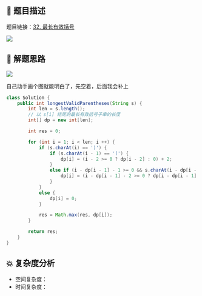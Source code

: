 ## 📃 题目描述

题目链接：[32. 最长有效括号](https://leetcode.cn/problems/longest-valid-parentheses/)

![](https://cs-wiki.oss-cn-shanghai.aliyuncs.com/img/image-20220808172324522.png)

## 🔔 解题思路

![](https://cs-wiki.oss-cn-shanghai.aliyuncs.com/img/image-20220808172350555.png)

自己动手画个图就能明白了，先空着，后面我会补上


```java
class Solution {
    public int longestValidParentheses(String s) {
        int len = s.length();
        // 以 s[i] 结尾的最长有效括号子串的长度
        int[] dp = new int[len];

        int res = 0;

        for (int i = 1; i < len; i ++) {
            if (s.charAt(i) == ')') {
                if (s.charAt(i - 1) == '(') {
                    dp[i] = (i - 2 >= 0 ? dp[i - 2] : 0) + 2;
                }
                else if (i - dp[i - 1] - 1 >= 0 && s.charAt(i - dp[i - 1] - 1) == '(') {
                    dp[i] = (i - dp[i - 1] - 2 >= 0 ? dp[i - dp[i - 1] - 2] : 0) + dp[i - 1] + 2;
                }
            }
            else {
                dp[i] = 0;
            }

            res = Math.max(res, dp[i]);
        }

        return res;
    }
}
```

## 💥 复杂度分析

- 空间复杂度：
- 时间复杂度：